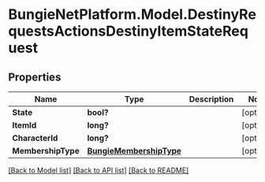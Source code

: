 # BungieNetPlatform.Model.DestinyRequestsActionsDestinyItemStateRequest
## Properties

Name | Type | Description | Notes
------------ | ------------- | ------------- | -------------
**State** | **bool?** |  | [optional] 
**ItemId** | **long?** |  | [optional] 
**CharacterId** | **long?** |  | [optional] 
**MembershipType** | [**BungieMembershipType**](BungieMembershipType.md) |  | [optional] 

[[Back to Model list]](../README.md#documentation-for-models) [[Back to API list]](../README.md#documentation-for-api-endpoints) [[Back to README]](../README.md)

